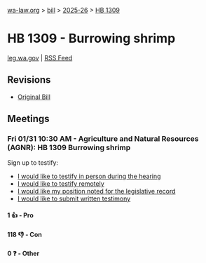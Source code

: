 [wa-law.org](/) > [bill](/bill/) > [2025-26](/bill/2025-26/) > [HB 1309](/bill/2025-26/hb/1309/)

# HB 1309 - Burrowing shrimp
[leg.wa.gov](https://app.leg.wa.gov/billsummary?BillNumber=1309&Year=2025&Initiative=false) | [RSS Feed](./rss.xml)

## Revisions
* [Original Bill](1/)

## Meetings
### Fri 01/31 10:30 AM - Agriculture and Natural Resources (AGNR): HB 1309 Burrowing shrimp
Sign up to testify:
* [I would like to testify in person during the hearing](https://app.leg.wa.gov/csi/Testifier/Add?chamber=House&mId=32545&aId=161927&caId=25166&tId=1)
* [I would like to testify remotely](https://app.leg.wa.gov/csi/Testifier/Add?chamber=House&mId=32545&aId=161927&caId=25166&tId=2)
* [I would like my position noted for the legislative record](https://app.leg.wa.gov/csi/Testifier/Add?chamber=House&mId=32545&aId=161927&caId=25166&tId=3)
* [I would like to submit written testimony](https://app.leg.wa.gov/csi/Testifier/Add?chamber=House&mId=32545&aId=161927&caId=25166&tId=4)

#### 1 👍 - Pro

#### 118 👎 - Con

#### 0 ❓ - Other
